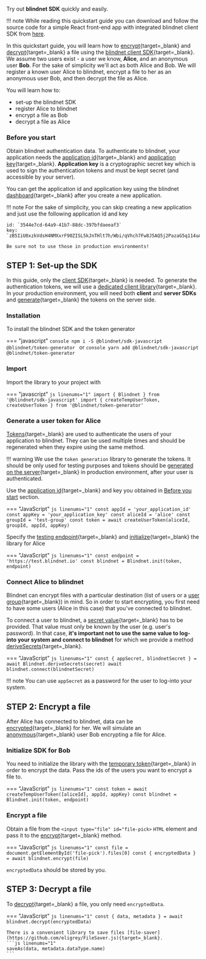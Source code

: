Try out **blindnet SDK** quickly and easily.

!!! note
    While reading this quickstart guide you can download and follow the source code for a simple React front-end app with integrated blindnet client SDK from [here](https://github.com/blindnet-io/blindnet-client-js-example).

In this quickstart guide, you will learn how to [encrypt](./guides/encrypt.md){target=_blank} and [decrypt](./guides/decrypt.md){target=_blank} a file using the [blindnet client SDK](./guides/introduction.md){target=_blank}.  
We assume two users exist - a user we know, **Alice**, and an anonymous user **Bob**. For the sake of simplicity we'll act as both Alice and Bob. We will register a known user Alice to blindnet, encrypt a file to her as an anonymous user Bob, and then decrypt the file as Alice.

You will learn how to:

- set-up the blindnet SDK
- register Alice to blindnet
- encrypt a file as Bob
- decrypt a file as Alice

### Before you start
Obtain blindnet authentication data. To authenticate to blindnet, your application needs the [application id](./other/glossary.md#application_id){target=_blank} and [application key](./other/glossary.md#application_key){target=_blank}.
**Application key** is a cryptographic secret key which is used to sign the authentication tokens and must be kept secret (and accessible by your server).

You can get the application id and application key using the blindnet [dashboard](https://dashboard.blindnet.io){target=_blank} after you create a new application.

!!! note
    For the sake of simplicity, you can skip creating a new application and just use the following application id and key

    id: `3544e7cd-64a9-41b7-88dc-397bfdaeeaf3`  
    key: `zB5IiU0xzkVdsH4NMXxrF90ZISL5kJnTHlt7h/Wbi/qVhch7Fw8J5AQ5j2PazaG5q114uApZRH4X1/kTKVx0Cw==`

    Be sure not to use those in production environments!

## **STEP 1**: Set-up the SDK

In this guide, only the [client SDK](./guides/introduction.md){target=_blank} is needed. To generate the authentication tokens, we will use a [dedicated client library](https://www.npmjs.com/package/@blindnet/token-generator){target=_blank}. In your production environment, you will need both **client** and **server SDKs** and [generate](./guides/managing_users_access.md#creating_user_tokens){target=_blank} the tokens on the server side.

### Installation
To install the blindnet SDK and the token generator

=== "javascript"
    ```console
    npm i -S @blindnet/sdk-javascript @blindnet/token-generator
    ```
    or
    ```console
    yarn add @blindnet/sdk-javascript @blindnet/token-generator
    ```

### Import
Import the library to your project with

=== "javascript"
    ```js linenums="1"
    import { Blindnet } from '@blindnet/sdk-javascript'
    import { createTempUserToken, createUserToken } from '@blindnet/token-generator'
    ```

### Generate a user token for **Alice**
[Tokens](./other/glossary.md#authentication_token){target=_blank} are used to authenticate the users of your application to blindnet. They can be used multiple times and should be regenerated when they expire using the same method. 

!!! warning
    We use the `token generation` library to generate the tokens. It should be only used for testing purposes and tokens should be [generated on the server](./guides/managing_users_access.md#creating_user_tokens){target=_blank} in production environment, after your user is authenticated.

Use the [application id](./other/glossary.md#application_id){target=_blank} and key you obtained in [Before you start](#before_you_start) section.

=== "JavaScript"
    ```js linenums="1"
    const appId = 'your_application_id'
    const appKey = 'your_application_key'
    const aliceId = 'alice'
    const groupId = 'test-group'
    const token = await createUserToken(aliceId, groupId, appId, appKey)
    ```

Specify the [testing endpoint](./other/glossary.md#testing_endpoint){target=_blank} and [initialize](./guides/installation.md#initialization){target=_blank} the library for Alice

=== "JavaScript"
    ```js linenums="1"
    const endpoint = 'https://test.blindnet.io'
    const blindnet = Blindnet.init(token, endpoint)
    ```

### Connect Alice to blindnet

Blindnet can encrypt files with a particular destination (list of users or a [user group](./other/glossary.md#user_groups){target=_blank}) in mind. So in order to start encrypting, you first need to have some users (Alice in this case) that you've connected to blindnet.

To connect a user to blindnet, a [secret value](./other/glossary.md#secret_value){target=_blank} has to be provided. That value must only be known 
by the user (e.g. user's password). In that case, **it's important not to use the same value to log-into your system and connect to blindnet** for which we provide a method [deriveSecrets](./guides/managing_users_access.md#splitting_secrets){target=_blank}.

=== "JavaScript"
    ```js linenums="1"
    const { appSecret, blindnetSecret } = await Blindnet.deriveSecrets(secret)
    await blindnet.connect(blindnetSecret)
    ```

!!! note
    You can use `appSecret` as a password for the user to log-into your system.

## **STEP 2**: Encrypt a file

After Alice has connected to blindnet, data can be [encrypted](./guides/encrypt.md){target=_blank} for her.
We will simulate an [anonymous](./other/glossary.md#anonymous_user){target=_blank} user Bob encrypting a file for Alice.

### Initialize SDK for Bob

You need to initialize the library with the [temporary token](./other/glossary.md#temp_user_token){target=_blank} in order to encrypt the data. Pass the ids of the users you want to encrypt a file to.

=== "JavaScript"
    ```js linenums="1"
    const token = await createTempUserToken([aliceId], appId, appKey)
    const blindnet = Blindnet.init(token, endpoint)
    ```

### Encrypt a file
Obtain a file from the `<input type="file" id="file-pick>` `HTML` element and pass it to the [encrypt](./guides/encrypt.md#encrypt){target=_blank} method.

=== "JavaScript"
    ```js linenums="1"
    const file = document.getElementById('file-pick').files[0]
    const { encryptedData } = await blindnet.encrypt(file)
    ```

`encryptedData` should be stored by you.

## **STEP 3**: Decrypt a file

To [decrypt](./guides/decrypt.md#decrypt){target=_blank} a file, you only need `encryptedData`.

=== "JavaScript"
    ```js linenums="1"
    const { data, metadata } = await blindnet.decrypt(encryptedData)
    ```

    There is a convenient library to save files [file-saver](https://github.com/eligrey/FileSaver.js){target=_blank}.
    ```js linenums="1"
    saveAs(data, metadata.dataType.name)
    ```


